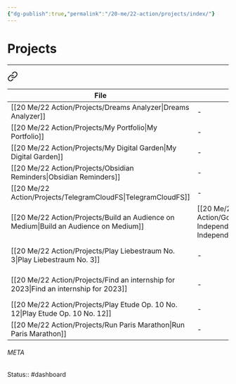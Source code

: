 ```yaml
---
{"dg-publish":true,"permalink":"/20-me/22-action/projects/index/"}
---
```


# Projects
---

<div class="transclusion internal-embed is-loaded"><a class="markdown-embed-link" href="/20-me/22-action/alignment/#9a6675" aria-label="Open link"><svg xmlns="http://www.w3.org/2000/svg" width="24" height="24" viewBox="0 0 24 24" fill="none" stroke="currentColor" stroke-width="2" stroke-linecap="round" stroke-linejoin="round" class="svg-icon lucide-link"><path d="M10 13a5 5 0 0 0 7.54.54l3-3a5 5 0 0 0-7.07-7.07l-1.72 1.71"></path><path d="M14 11a5 5 0 0 0-7.54-.54l-3 3a5 5 0 0 0 7.07 7.07l1.71-1.71"></path></svg></a><div class="markdown-embed">



| File                                                                                     | Goal                                                                        | Completed | Deadline          |
| ---------------------------------------------------------------------------------------- | --------------------------------------------------------------------------- | --------- | ----------------- |
| [[20 Me/22 Action/Projects/Dreams Analyzer\|Dreams Analyzer]]                         | \-                                                                          | \-        | \-                |
| [[20 Me/22 Action/Projects/My Portfolio\|My Portfolio]]                               | \-                                                                          | \-        | \-                |
| [[20 Me/22 Action/Projects/My Digital Garden\|My Digital Garden]]                     | \-                                                                          | \-        | \-                |
| [[20 Me/22 Action/Projects/Obsidian Reminders\|Obsidian Reminders]]                   | \-                                                                          | \-        | \-                |
| [[20 Me/22 Action/Projects/TelegramCloudFS\|TelegramCloudFS]]                         | \-                                                                          | \-        | \-                |
| [[20 Me/22 Action/Projects/Build an Audience on Medium\|Build an Audience on Medium]] | [[20 Me/22 Action/Goals/Financial Independence\|Financial Independence]] | \-        | \-                |
| [[20 Me/22 Action/Projects/Play Liebestraum No. 3\|Play Liebestraum No. 3]]           | \-                                                                          | \-        | February 01, 2023 |
| [[20 Me/22 Action/Projects/Find an internship for 2023\|Find an internship for 2023]] | \-                                                                          | \-        | March 01, 2023    |
| [[20 Me/22 Action/Projects/Play Etude Op. 10 No. 12\|Play Etude Op. 10 No. 12]]       | \-                                                                          | \-        | April 01, 2023    |
| [[20 Me/22 Action/Projects/Run Paris Marathon\|Run Paris Marathon]]                   | \-                                                                          | \-        | April 01, 2023    |


</div></div>





###### META
Status:: #dashboard 
